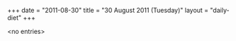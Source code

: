 +++
date = "2011-08-30"
title = "30 August 2011 (Tuesday)"
layout = "daily-diet"
+++


\<no entries\>
